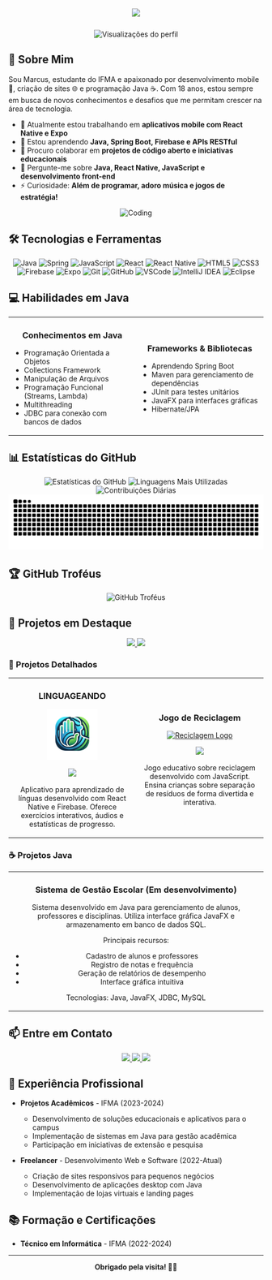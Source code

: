 <h1 align="center">
<img src="https://readme-typing-svg.herokuapp.com/?font=Righteous&size=35&center=true&vCenter=true&width=500&height=70&duration=4000&lines=Olá!+👋;Me+chamo+Marcus!;Desenvolvedor+Mobile,+Web+e+Java" />
</h1>

<div align="center">
  <img src="https://komarev.com/ghpvc/?username=MarcusStudios&color=blueviolet&style=flat-square&label=Visualizações+do+Perfil" alt="Visualizações do perfil"/>
</div>

## 💫 Sobre Mim

Sou Marcus, estudante do IFMA e apaixonado por desenvolvimento mobile 📱, criação de sites 🌐 e programação Java ☕. Com 18 anos, estou sempre em busca de novos conhecimentos e desafios que me permitam crescer na área de tecnologia.

- 🔭 Atualmente estou trabalhando em **aplicativos mobile com React Native e Expo**
- 🌱 Estou aprendendo **Java, Spring Boot, Firebase e APIs RESTful**
- 👯 Procuro colaborar em **projetos de código aberto e iniciativas educacionais**
- 💬 Pergunte-me sobre **Java, React Native, JavaScript e desenvolvimento front-end**
- ⚡ Curiosidade: **Além de programar, adoro música e jogos de estratégia!**

<div align="center">
  <img src="https://media.giphy.com/media/qgQUggAC3Pfv687qPC/giphy.gif" width="350px" alt="Coding">
</div>

## 🛠️ Tecnologias e Ferramentas

<div align="center">
  
  ![Java](https://img.shields.io/badge/java-%23ED8B00.svg?style=for-the-badge&logo=openjdk&logoColor=white)
  ![Spring](https://img.shields.io/badge/spring-%236DB33F.svg?style=for-the-badge&logo=spring&logoColor=white)
  ![JavaScript](https://img.shields.io/badge/javascript-%23323330.svg?style=for-the-badge&logo=javascript&logoColor=%23F7DF1E)
  ![React](https://img.shields.io/badge/react-%2320232a.svg?style=for-the-badge&logo=react&logoColor=%2361DAFB)
  ![React Native](https://img.shields.io/badge/react_native-%2320232a.svg?style=for-the-badge&logo=react&logoColor=%2361DAFB)
  ![HTML5](https://img.shields.io/badge/html5-%23E34F26.svg?style=for-the-badge&logo=html5&logoColor=white)
  ![CSS3](https://img.shields.io/badge/css3-%231572B6.svg?style=for-the-badge&logo=css3&logoColor=white)
  ![Firebase](https://img.shields.io/badge/firebase-%23039BE5.svg?style=for-the-badge&logo=firebase)
  ![Expo](https://img.shields.io/badge/expo-1C1E24?style=for-the-badge&logo=expo&logoColor=#D04A37)
  ![Git](https://img.shields.io/badge/git-%23F05033.svg?style=for-the-badge&logo=git&logoColor=white)
  ![GitHub](https://img.shields.io/badge/github-%23121011.svg?style=for-the-badge&logo=github&logoColor=white)
  ![VSCode](https://img.shields.io/badge/Visual%20Studio%20Code-0078d7.svg?style=for-the-badge&logo=visual-studio-code&logoColor=white)
  ![IntelliJ IDEA](https://img.shields.io/badge/IntelliJIDEA-000000.svg?style=for-the-badge&logo=intellij-idea&logoColor=white)
  ![Eclipse](https://img.shields.io/badge/Eclipse-FE7A16.svg?style=for-the-badge&logo=Eclipse&logoColor=white)
  
</div>

## 💻 Habilidades em Java

<div align="center">
  <table>
    <tr>
      <td width="50%">
        <h3 align="center">Conhecimentos em Java</h3>
        <ul>
          <li>Programação Orientada a Objetos</li>
          <li>Collections Framework</li>
          <li>Manipulação de Arquivos</li>
          <li>Programação Funcional (Streams, Lambda)</li>
          <li>Multithreading</li>
          <li>JDBC para conexão com bancos de dados</li>
        </ul>
      </td>
      <td width="50%">
        <h3 align="center">Frameworks & Bibliotecas</h3>
        <ul>
          <li>Aprendendo Spring Boot</li>
          <li>Maven para gerenciamento de dependências</li>
          <li>JUnit para testes unitários</li>
          <li>JavaFX para interfaces gráficas</li>
          <li>Hibernate/JPA</li>
        </ul>
      </td>
    </tr>
  </table>
</div>

## 📊 Estatísticas do GitHub

<div align="center">
  <img src="https://github-readme-stats.vercel.app/api?username=MarcusStudios&show_icons=true&theme=tokyonight&hide_border=true" height="170px" alt="Estatísticas do GitHub"/>
  <img src="https://github-readme-stats.vercel.app/api/top-langs/?username=MarcusStudios&layout=compact&theme=tokyonight&hide_border=true" height="170px" alt="Linguagens Mais Utilizadas"/>
</div>

<div align="center">
  <img src="https://github-readme-streak-stats.herokuapp.com/?user=MarcusStudios&theme=tokyonight&hide_border=true" alt="Contribuições Diárias"/>
</div>

<picture>
  <source media="(prefers-color-scheme: dark)" srcset="https://github.com/Arawns1/Arawns1/blob/output/dark.svg">
  <source media="(prefers-color-scheme: light)" srcset="https://github.com/Arawns1/Arawns1/blob/output/light.svg">
  <img alt="Gráfico de contribuições em formato de cobra" src="https://github.com/Arawns1/Arawns1/blob/output/dark.svg">
</picture>

## 🏆 GitHub Troféus

<div align="center">
  <img src="https://github-profile-trophy.vercel.app/?username=MarcusStudios&theme=tokyonight&no-frame=true&column=7&margin-w=15&margin-h=15" alt="GitHub Troféus"/>
</div>

## 📌 Projetos em Destaque

<div align="center">
  
  <a href="https://github.com/MarcusStudios/linguageando">
    <img src="https://github-readme-stats.vercel.app/api/pin/?username=MarcusStudios&repo=linguageando&theme=tokyonight&hide_border=true" />
  </a>
  <a href="https://github.com/MarcusStudios/reciclagem-jogo">
    <img src="https://github-readme-stats.vercel.app/api/pin/?username=MarcusStudios&repo=reciclagem-jogo&theme=tokyonight&hide_border=true" />
  </a>
  
</div>

### 📱 Projetos Detalhados

<table>
  <tr>
    <td width="50%">
      <h3 align="center">LINGUAGEANDO</h3>
      <div align="center">
        <a href="https://github.com/MarcusStudios/linguageando">
          <img src="https://github.com/MarcusStudios/Linguageando/blob/main/src/assets/logo.png?raw=true" width="100" height="100" alt="LINGUAGEANDO Logo"/>
        </a>
        <p>
          <a href="https://github.com/MarcusStudios/linguageando" target="_blank">
            <img src="https://img.shields.io/badge/CÓDIGO-ff9?style=for-the-badge&logo=github&logoColor=black"/>
          </a>
        </p>
        <p>Aplicativo para aprendizado de línguas desenvolvido com React Native e Firebase. Oferece exercícios interativos, áudios e estatísticas de progresso.</p>
      </div>
    </td>
    <td width="50%">
      <h3 align="center">Jogo de Reciclagem</h3>
      <div align="center">
        <a href="https://github.com/MarcusStudios/reciclagem-jogo">
          <img src="https://thumbs.dreamstime.com/b/ecology-logo-environmental-label-green-leaves-tree-drop-water-37248254.jpg" width="100" height="100" alt="Reciclagem Logo"/>
        </a>
        <p>
          <a href="https://github.com/MarcusStudios/reciclagem-jogo" target="_blank">
            <img src="https://img.shields.io/badge/CÓDIGO-ff9?style=for-the-badge&logo=github&logoColor=black"/>
          </a>
        </p>
        <p>Jogo educativo sobre reciclagem desenvolvido com JavaScript. Ensina crianças sobre separação de resíduos de forma divertida e interativa.</p>
      </div>
    </td>
  </tr>
</table>

### ☕ Projetos Java

<table>
  <tr>
    <td width="100%">
      <h3 align="center">Sistema de Gestão Escolar (Em desenvolvimento)</h3>
      <div align="center">
        <p>Sistema desenvolvido em Java para gerenciamento de alunos, professores e disciplinas. Utiliza interface gráfica JavaFX e armazenamento em banco de dados SQL.</p>
        <p>Principais recursos:</p>
        <ul>
          <li>Cadastro de alunos e professores</li>
          <li>Registro de notas e frequência</li>
          <li>Geração de relatórios de desempenho</li>
          <li>Interface gráfica intuitiva</li>
        </ul>
        <p>Tecnologias: Java, JavaFX, JDBC, MySQL</p>
      </div>
    </td>
  </tr>
</table>

## 📫 Entre em Contato

<div align="center">
  
  <a href="mailto:marcuseduardo846@gmail.com">
    <img src="https://img.shields.io/badge/Gmail-D14836?style=for-the-badge&logo=gmail&logoColor=white" target="_blank" />
  </a>
  <a href="https://www.linkedin.com/in/marcusstudios" target="_blank">
    <img src="https://img.shields.io/badge/LinkedIn-0077B5?style=for-the-badge&logo=linkedin&logoColor=white" target="_blank" />
  </a>
  <a href="https://instagram.com/marcus.studios" target="_blank">
    <img src="https://img.shields.io/badge/Instagram-E4405F?style=for-the-badge&logo=instagram&logoColor=white" target="_blank" />
  </a>
  
</div>

## 💼 Experiência Profissional

- **Projetos Acadêmicos** - IFMA (2023-2024)
  - Desenvolvimento de soluções educacionais e aplicativos para o campus
  - Implementação de sistemas em Java para gestão acadêmica
  - Participação em iniciativas de extensão e pesquisa

- **Freelancer** - Desenvolvimento Web e Software (2022-Atual)
  - Criação de sites responsivos para pequenos negócios
  - Desenvolvimento de aplicações desktop com Java
  - Implementação de lojas virtuais e landing pages

## 📚 Formação e Certificações

- **Técnico em Informática** - IFMA (2022-2024)


---

<div align="center">
  <b>Obrigado pela visita! 👨‍💻</b>
</div>
